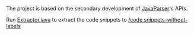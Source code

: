 The project is based on the secondary development of [JavaParser](https://github.com/javaparser/javaparser/)'s APIs.

Run [Extractor.java](/javaparser_extract/src/main/java/com/hdu/sample/Extractor.java) to extract the code snippets to [/code snippets-without-labels](/code%20snippets-without-labels)
